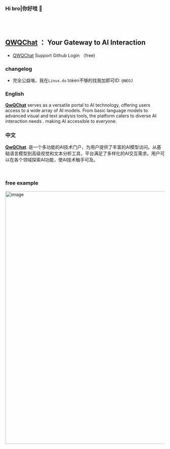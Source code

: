 ### Hi bro|你好哇 👋
<br>
<br>


## **[QWQChat](https://qwq.chat)** ： Your Gateway to AI Interaction

* [QWQChat](https://qwq.chat) Support Github Login （free)

### changelog

* 完全公益咯，我在`Linux.do` token不够的找我加即可ID: `@NEOJ`

### English

**[QwQChat](https://qwq.chat)** serves as a versatile portal to AI technology, offering users access to a wide array of AI models. From basic language models to advanced visual and text analysis tools, the platform caters to diverse AI interaction needs . making AI accessible to everyone.

### 中文
**[QwQChat](https://qwq.chat)**. 是一个多功能的AI技术门户，为用户提供了丰富的AI模型访问。从基础语言模型到高级视觉和文本分析工具，平台满足了多样化的AI交互需求。用户可以在各个领域探索AI功能，使AI技术触手可及。

<br>

### free example

<img width="800" hight="600"  alt="image" src="https://github.com/user-attachments/assets/2a8f42f6-cd51-4231-aac5-2275abcf07a1" />




<!-- [![uk-wakatime stats](https://github-readme-stats.vercel.app/api/wakatime?username=uk0&layout=compact)]() -->

